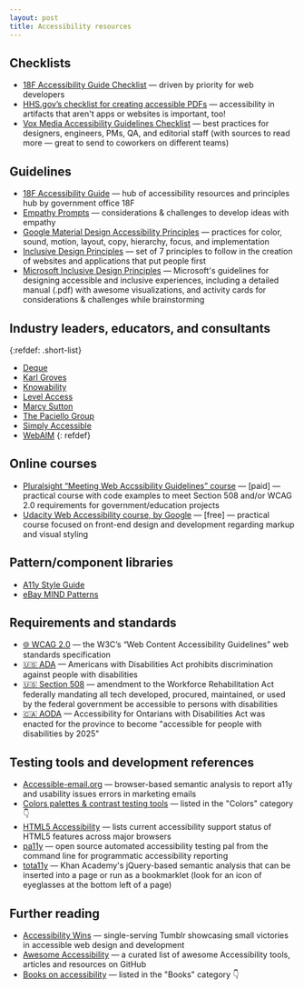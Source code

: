 ```yaml
---
layout: post
title: Accessibility resources
---
```


## Checklists
- [18F Accessibility Guide Checklist](https://accessibility.18f.gov/checklist/) — driven by priority for web developers
- [HHS.gov’s checklist for creating accessible PDFs](https://www.hhs.gov/web/section-508/making-files-accessible/pdf-required/index.html) — accessibility in artifacts that aren't apps or websites is important, too!
- [Vox Media Accessibility Guidelines Checklist](http://accessibility.voxmedia.com/) — best practices for designers, engineers, PMs, QA, and editorial staff (with sources to read more — great to send to coworkers on different teams)

## Guidelines
- [18F Accessibility Guide](https://accessibility.18f.gov/) — hub of accessibility resources and principles hub by government office 18F
- [Empathy Prompts](https://empathyprompts.net/) — considerations & challenges to develop ideas with empathy
- [Google Material Design Accessibility Principles](https://material.io/guidelines/usability/accessibility.html#accessibility-principles) — practices for color, sound, motion, layout, copy, hierarchy, focus, and implementation
- [Inclusive Design Principles](http://inclusivedesignprinciples.org/) — set of 7 principles to follow in the creation of websites and applications that put people first
- [Microsoft Inclusive Design Principles](https://www.microsoft.com/en-us/design/inclusive) — Microsoft's guidelines for designing accessible and inclusive experiences, including a detailed manual (.pdf) with awesome visualizations, and activity cards for considerations & challenges while brainstorming

## Industry leaders, educators, and consultants
{:refdef: .short-list}
- [Deque](https://www.deque.com/)
- [Karl Groves](http://www.karlgroves.com/)
- [Knowability](https://www.knowbility.org/)
- [Level Access](https://www.levelaccess.com/)
- [Marcy Sutton](https://marcysutton.com/)
- [The Paciello Group](https://www.paciellogroup.com/)
- [Simply Accessible](http://simplyaccessible.com/)
- [WebAIM](http://webaim.org/resources/designers/)
{: refdef}

## Online courses
- [Pluralsight “Meeting Web Accssibility Guidelines” course](https://www.pluralsight.com/courses/web-accessibility-meeting-guidelines) — [paid] — practical course with code examples to meet Section 508 and/or WCAG 2.0 requirements for government/education projects
- [Udacity Web Accessibility course, by Google](https://www.udacity.com/course/web-accessibility--ud891) — [free] — practical course focused on front-end design and development regarding markup and visual styling

## Pattern/component libraries
- [A11y Style Guide](http://a11y-style-guide.com/style-guide/)
- [eBay MIND Patterns](https://ianmcburnie.github.io/mindpatterns/index.html)

## Requirements and standards
- [🌐 WCAG 2.0](https://www.w3.org/TR/WCAG20/) — the W3C’s “Web Content Accessibility Guidelines” web standards specification
- [🇺🇸 ADA](https://www.ada.gov/) — Americans with Disabilities Act prohibits discrimination against people with disabilities
- [🇺🇸 Section 508](https://www.section508.gov/) — amendment to the Workforce Rehabilitation Act federally mandating all tech developed, procured, maintained, or used by the federal government be accessible to persons with disabilities
- [🇨🇦 AODA](https://www.ontario.ca/laws/regulation/110191) — Accessibility for Ontarians with Disabilities Act was enacted for the province to become "accessible for people with disabilities by 2025"

## Testing tools and development references
- [Accessible-email.org](http://www.accessible-email.org/) — browser-based semantic analysis to report a11y and usability issues errors in marketing emails
- [Colors palettes & contrast testing tools](#colors) — listed in the "Colors" category 👇
- [HTML5 Accessibility](http://www.html5accessibility.com/) — lists current accessibility support status of HTML5 features across major browsers
- [pa11y](http://pa11y.org/) — open source automated accessibility testing pal from the command line for programmatic accessibility reporting
- [tota11y](http://khan.github.io/tota11y/) — Khan Academy's jQuery-based semantic analysis that can be inserted into a page or run as a bookmarklet (look for an icon of eyeglasses at the bottom left of a page)

## Further reading
- [Accessibility Wins](https://a11ywins.tumblr.com/) — single-serving Tumblr showcasing small victories in accessible web design and development
- [Awesome Accessibility](https://github.com/brunopulis/awesome-a11y) — a curated list of awesome Accessibility tools, articles and resources on GitHub
- [Books on accessibility](#books) — listed in the "Books" category 👇
